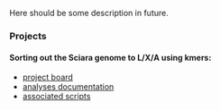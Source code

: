 
Here should be some description in future.


 ### Projects

 #### Sorting out the Sciara genome to L/X/A using kmers:
  - [project board](https://github.com/orgs/RossLab/projects/1)
  - [analyses documentation](analyses/kmer-assigment-of-L-X-A.md)
  - [associated scripts](scripts/kmer-assigment-of-L-X-A)

